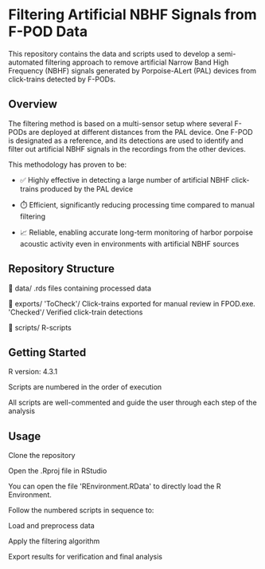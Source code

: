 # Filtering Artificial NBHF Signals from F-POD Data
This repository contains the data and scripts used to develop a semi-automated filtering approach to remove artificial Narrow Band High Frequency (NBHF) signals generated by Porpoise-ALert (PAL) devices from click-trains detected by F-PODs.

## Overview
The filtering method is based on a multi-sensor setup where several F-PODs are deployed at different distances from the PAL device. One F-POD is designated as a reference, and its detections are used to identify and filter out artificial NBHF signals in the recordings from the other devices.

This methodology has proven to be:

- ✅ Highly effective in detecting a large number of artificial NBHF click-trains produced by the PAL device

- ⏱️ Efficient, significantly reducing processing time compared to manual filtering

- 📈 Reliable, enabling accurate long-term monitoring of harbor porpoise acoustic activity even in environments with artificial NBHF sources

## Repository Structure
📁 data/ .rds files containing processed data

📁 exports/ 'ToCheck'/ Click-trains exported for manual review in FPOD.exe.
'Checked'/ Verified click-train detections

📁 scripts/ R-scripts


## Getting Started

R version: 4.3.1

Scripts are numbered in the order of execution

All scripts are well-commented and guide the user through each step of the analysis

## Usage
Clone the repository

Open the .Rproj file in RStudio

You can open the file 'REnvironment.RData' to directly load the R Environment.

Follow the numbered scripts in sequence to:

Load and preprocess data

Apply the filtering algorithm

Export results for verification and final analysis
